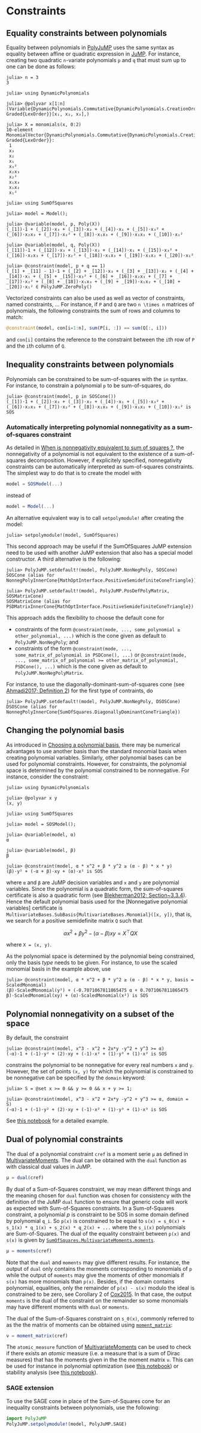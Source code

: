 # Constraints

## Equality constraints between polynomials

Equality between polynomials in
[PolyJuMP](https://github.com/jump-dev/PolyJuMP.jl) uses the same syntax as
equality between affine or quadratic expression in
[JuMP](https://github.com/jump-dev/JuMP.jl).
For instance, creating two quadratic `n`-variate polynomials `p` and `q` that
must sum up to one can be done as follows:
```jldoctest constraint-pq
julia> n = 3
3

julia> using DynamicPolynomials

julia> @polyvar x[1:n]
(Variable{DynamicPolynomials.Commutative{DynamicPolynomials.CreationOrder}, Graded{LexOrder}}[x₁, x₂, x₃],)

julia> X = monomials(x, 0:2)
10-element MonomialVector{DynamicPolynomials.Commutative{DynamicPolynomials.CreationOrder}, Graded{LexOrder}}:
 1
 x₃
 x₂
 x₁
 x₃²
 x₂x₃
 x₂²
 x₁x₃
 x₁x₂
 x₁²

julia> using SumOfSquares

julia> model = Model();

julia> @variable(model, p, Poly(X))
(_[1])·1 + (_[2])·x₃ + (_[3])·x₂ + (_[4])·x₁ + (_[5])·x₃² + (_[6])·x₂x₃ + (_[7])·x₂² + (_[8])·x₁x₃ + (_[9])·x₁x₂ + (_[10])·x₁²

julia> @variable(model, q, Poly(X))
(_[11])·1 + (_[12])·x₃ + (_[13])·x₂ + (_[14])·x₁ + (_[15])·x₃² + (_[16])·x₂x₃ + (_[17])·x₂² + (_[18])·x₁x₃ + (_[19])·x₁x₂ + (_[20])·x₁²

julia> @constraint(model, p + q == 1)
(_[1] + _[11] - 1)·1 + (_[2] + _[12])·x₃ + (_[3] + _[13])·x₂ + (_[4] + _[14])·x₁ + (_[5] + _[15])·x₃² + (_[6] + _[16])·x₂x₃ + (_[7] + _[17])·x₂² + (_[8] + _[18])·x₁x₃ + (_[9] + _[19])·x₁x₂ + (_[10] + _[20])·x₁² ∈ PolyJuMP.ZeroPoly()
```

Vectorized constraints can also be used as well as vector of constraints,
named constraints, ...
For instance, if `P` and `Q` are two ``n \times n`` matrices of
polynomials, the following constraints the sum of rows and columns to match:
```julia
@constraint(model, con[i=1:n], sum(P[i, :]) == sum(Q[:, i]))
```
and `con[i]` contains the reference to the constraint between the `i`th row
of `P` and the `i`th column of `Q`.

## Inequality constraints between polynomials

Polynomials can be constrained to be sum-of-squares with the `in` syntax.
For instance, to constrain a polynomial `p` to be sum-of-squares, do
```jldoctest constraint-pq
julia> @constraint(model, p in SOSCone())
(_[1])·1 + (_[2])·x₃ + (_[3])·x₂ + (_[4])·x₁ + (_[5])·x₃² + (_[6])·x₂x₃ + (_[7])·x₂² + (_[8])·x₁x₃ + (_[9])·x₁x₂ + (_[10])·x₁² is SOS
```

### Automatically interpreting polynomial nonnegativity as a sum-of-squares constraint

As detailed in [When is nonnegativity equivalent to sum of squares ?](@ref),
the nonnegativity of a polynomial is not equivalent to the existence of a
sum-of-squares decomposition. However, if explicitely specified, nonnegativity
constraints can be automatically interpreted as sum-of-squares constraints.
The simplest way to do that is to create the model with
```julia
model = SOSModel(...)
```
instead of
```julia
model = Model(...)
```
An alternative equivalent way is to call `setpolymodule!` after creating the
model:
```jldoctest constraint-pq
julia> setpolymodule!(model, SumOfSquares)
```
This second approach may be useful if the SumOfSquares JuMP extension need to
be used with another JuMP extension that also has a special model constructor.
A third alternative is the following:
```jldoctest constraint-pq
julia> PolyJuMP.setdefault!(model, PolyJuMP.NonNegPoly, SOSCone)
SOSCone (alias for NonnegPolyInnerCone{MathOptInterface.PositiveSemidefiniteConeTriangle})

julia> PolyJuMP.setdefault!(model, PolyJuMP.PosDefPolyMatrix, SOSMatrixCone)
SOSMatrixCone (alias for PSDMatrixInnerCone{MathOptInterface.PositiveSemidefiniteConeTriangle})
```
This approach adds the flexibility to choose the default cone for

* constraints of the form
  `@constraint(mode, ..., some_polynomial ≥ other_polynomial, ...)`
  which is the cone given as default to `PolyJuMP.NonNegPoly`; and
* constraints of the form
  `@constraint(mode, ..., some_matrix_of_polynomial in PSDCone(), ...)`
  or
  `@constraint(mode, ..., some_matrix_of_polynomial >= other_matrix_of_polynomial, PSDCone(), ...)`
  which is the cone given as default to `PolyJuMP.NonNegPolyMatrix`.

For instance, to use the diagonally-dominant-sum-of-squares cone (see
[Ahmadi2017; Definition 2](@cite)) for the first type of contraints, do
```jldoctest constraint-pq
julia> PolyJuMP.setdefault!(model, PolyJuMP.NonNegPoly, DSOSCone)
DSOSCone (alias for NonnegPolyInnerCone{SumOfSquares.DiagonallyDominantConeTriangle})
```

## Changing the polynomial basis

As introduced in [Choosing a polynomial basis](@ref), there may be numerical
advantages to use another basis than the standard monomial basis when creating
polynomial variables. Similarly, other polynomial bases can be used for
polynomial constraints. However, for constraints, the polynomial space is
determined by the polynomial constrained to be nonnegative. For instance,
consider the constraint:
```jldoctest constraint-xy
julia> using DynamicPolynomials

julia> @polyvar x y
(x, y)

julia> using SumOfSquares

julia> model = SOSModel();

julia> @variable(model, α)
α

julia> @variable(model, β)
β

julia> @constraint(model, α * x^2 + β * y^2 ≥ (α - β) * x * y)
(β)·y² + (-α + β)·xy + (α)·x² is SOS
```
where `α` and `β` are JuMP decision variables and `x` and `y` are polynomial
variables. Since the polynomial is a quadratic form, the sum-of-squares
certificate is also a quadratic form (see [Blekherman2012; Section~3.3.4](@cite)). Hence the
default polynomial basis used for the [Nonnegative polynomial variables]
certificate is `MultivariateBases.SubBasis{MultivariateBases.Monomial}([x, y])`, that is, we search for a positive
semidefinite matrix `Q` such that
```math
\alpha x^2 + \beta y^2 - (\alpha - \beta) x y = X^\top Q X
```
where ``X = (x, y)``.

As the polynomial space is determined by the polynomial being constrained,
only the basis *type* needs to be given. For instance, to use the scaled monomial
basis in the example above, use
```jldoctest constraint-xy
julia> @constraint(model, α * x^2 + β * y^2 ≥ (α - β) * x * y, basis = ScaledMonomial)
(β)·ScaledMonomial(y²) + (-0.7071067811865475 α + 0.7071067811865475 β)·ScaledMonomial(xy) + (α)·ScaledMonomial(x²) is SOS
```

## Polynomial nonnegativity on a subset of the space

By default, the constraint
```jldoctest constraint-xy
julia> @constraint(model, x^3 - x^2 + 2x*y -y^2 + y^3 >= α)
(-α)·1 + (-1)·y² + (2)·xy + (-1)·x² + (1)·y³ + (1)·x³ is SOS
```
constrains the polynomial to be nonnegative for every real numbers `x` and `y`.
However, the set of points `(x, y)` for which the polynomial is constrained
to be nonnegative can be specified by the `domain` keyword:
```jldoctest constraint-xy
julia> S = @set x >= 0 && y >= 0 && x + y >= 1;

julia> @constraint(model, x^3 - x^2 + 2x*y -y^2 + y^3 >= α, domain = S)
(-α)·1 + (-1)·y² + (2)·xy + (-1)·x² + (1)·y³ + (1)·x³ is SOS
```
See [this notebook](https://github.com/jump-dev/SumOfSquares.jl/blob/master/examples/Polynomial_Optimization.ipynb)
for a detailed example.

## Dual of polynomial constraints

The dual of a polynomial constraint `cref` is a moment serie `μ` as defined in
[MultivariateMoments](https://github.com/JuliaAlgebra/MultivariateMoments.jl).
The dual can be obtained with the `dual` function as with classical
dual values in JuMP.
```julia
μ = dual(cref)
```
By dual of a Sum-of-Squares constraint, we may mean different things
and the meaning chosen for `dual` function was chosen for consistency
with the definition of the JuMP `dual` function to ensure that generic
code will work as expected with Sum-of-Squares constraints.
In a Sum-of-Squares constraint, a polynomial $p$ is constraint to
be SOS in some domain defined by polynomial `q_i`.
So `p(x)` is constrained to be equal to
`s(x) = s_0(x) + s_1(x) * q_1(x) + s_2(x) * q_2(x) + ...`
where the `s_i(x)` polynomials are Sum-of-Squares.
The dual of the equality constraint between `p(x)` and `s(x)` is given
by [`SumOfSquares.MultivariateMoments.moments`](@ref).
```julia
μ = moments(cref)
```
Note that the `dual` and `moments` may give different results. For instance,
the output of `dual` only contains the moments corresponding to monomials of `p`
while the output of `moments` may give the  moments of other monomials if `s(x)`
has more monomials than `p(x)`. Besides, if the domain contains polynomial,
equalities, only the  remainder of `p(x) - s(x)` modulo the ideal is constrained
to be zero, see Corollary 2 of [Cox2015](@cite). In that case, the output `moments` is
the dual of the constraint on the remainder so some monomials may have different
moments with `dual` or `moments`.

The dual of the Sum-of-Squares constraint on `s_0(x)`, commonly referred
to as the the matrix of moments can be obtained using [`moment_matrix`](@ref):
```julia
ν = moment_matrix(cref)
```
The `atomic_measure` function of [MultivariateMoments](https://github.com/JuliaAlgebra/MultivariateMoments.jl)
can be used to check if there exists an *atomic* measure (i.e. a measure that is
a sum of Dirac measures) that has the moments given in the the moment matrix
`ν`. This can be used for instance in polynomial optimization (see
[this notebook](https://github.com/jump-dev/SumOfSquares.jl/blob/master/examples/Polynomial_Optimization.ipynb))
or stability analysis (see
[this notebook](https://github.com/blegat/SwitchOnSafety.jl/blob/master/examples/LPJ17e43.ipynb)).

### SAGE extension

To use the SAGE cone in place of the Sum-of-Squares cone for an inequality constraints
between polynomials, use the following:
```julia
import PolyJuMP
PolyJuMP.setpolymodule!(model, PolyJuMP.SAGE)
```
